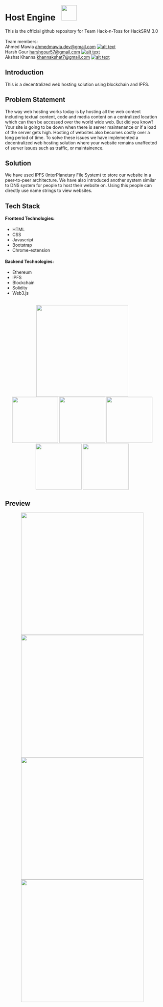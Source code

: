 [1]: https://github.com/harshgour/
[2]: https://github.com/maw1a/
[3]: https://github.com/khannakshat7/

[1.1]: http://i.imgur.com/9I6NRUm.png (github icon without padding)
# Host Engine &nbsp; <img src="https://ipfs.io/ipfs/QmP1HxmfZnz5NxxaQxJDqDvgq6yHaNAPEN11ZA8H49motr/" height="50" />

This is the official github repository for Team Hack-n-Toss for HackSRM 3.0<br/><br/>
Team members:<br/>
Ahmed Mawia <ahmedmawia.dev@gmail.com> [![alt text][1.1]][2] <br/> 
Harsh Gour <harshgour57@gmail.com> [![alt text][1.1]][1] <br/>
Akshat Khanna <khannakshat7@gmail.com> [![alt text][1.1]][3] <br/>

## Introduction

This is a decentralized web hosting solution using blockchain and IPFS.<br/>

## Problem Statement

The way web hosting works today is by hosting all the web content including textual content, code and media content on a centralized location which can then be accessed over the world wide web. But did you know? Your site is going to be down when there is server maintenance or if a load of the server gets high. Hosting of websites also becomes costly over a long period of time. To solve these issues we have implemented a decentralized web hosting solution where your website remains unaffected of server issues such as traffic, or maintainence.<br/>

## Solution
We have used IPFS (InterPlanetary File System) to store our website in a peer-to-peer architecture. We have also introduced another system similar to DNS system for people to host their website on. Using this people can directly use name strings to view websites.<br/>

## Tech Stack
#### Frontend Technologies:
- HTML
- CSS
- Javascript
- Bootstrap
- Chrome-extension
#### Backend Technologies:
- Ethereum
- IPFS
- Blockchain
- Solidity
- Web3.js
<br/><br/>
<p align="center">
  <img src="https://fiverr-res.cloudinary.com/images/t_main1,q_auto,f_auto,q_auto,f_auto/gigs/119595261/original/46165bed05d674f178965dd638fbbc88a049cb9f/help-you-in-any-html-css-javascript-related-project.jpeg" width="300" />
   <br/>
  <img src="https://cdn.freelogovectors.net/wp-content/uploads/2020/03/ethereum-logo.png" width="150" height="150" />
  <img src="https://github.com/ethereum/web3.js/blob/1.x/assets/logo/web3js.jpg" width="150" />
  <img src="https://upload.wikimedia.org/wikipedia/commons/1/18/Ipfs-logo-1024-ice-text.png" width="150" />
  <img src="https://platform.eductx.org/static/media/metamask.5e06983f.png" width="150" />
  <img src="https://upload.wikimedia.org/wikipedia/commons/9/98/Solidity_logo.svg" width="150" />
</p>

## Preview
<p align="center">
  <img src="https://cdn.discordapp.com/attachments/779034257602904104/779947984426237972/Screenshot_2020-11-22_112223.png" width="400" />
  <img src="https://cdn.discordapp.com/attachments/779034257602904104/779947974628212766/Screenshot_2020-11-22_112248.png" width="400" />
  <img src="https://cdn.discordapp.com/attachments/779034257602904104/779947988281196544/Screenshot_2020-11-22_112351.png" width="400" />
  <img src="https://media.discordapp.net/attachments/779034257602904104/779948661701476382/test-host-engine.png" width="400" />
</p>
